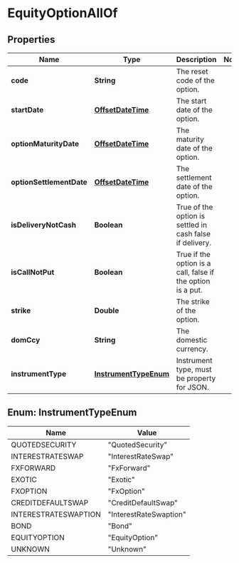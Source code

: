 

# EquityOptionAllOf

## Properties

Name | Type | Description | Notes
------------ | ------------- | ------------- | -------------
**code** | **String** | The reset code of the option. | 
**startDate** | [**OffsetDateTime**](OffsetDateTime.md) | The start date of the option. | 
**optionMaturityDate** | [**OffsetDateTime**](OffsetDateTime.md) | The maturity date of the option. | 
**optionSettlementDate** | [**OffsetDateTime**](OffsetDateTime.md) | The settlement date of the option. | 
**isDeliveryNotCash** | **Boolean** | True of the option is settled in cash false if delivery. | 
**isCallNotPut** | **Boolean** | True if the option is a call, false if the option is a put. | 
**strike** | **Double** | The strike of the option. | 
**domCcy** | **String** | The domestic currency. | 
**instrumentType** | [**InstrumentTypeEnum**](#InstrumentTypeEnum) | Instrument type, must be property for JSON. | 



## Enum: InstrumentTypeEnum

Name | Value
---- | -----
QUOTEDSECURITY | &quot;QuotedSecurity&quot;
INTERESTRATESWAP | &quot;InterestRateSwap&quot;
FXFORWARD | &quot;FxForward&quot;
EXOTIC | &quot;Exotic&quot;
FXOPTION | &quot;FxOption&quot;
CREDITDEFAULTSWAP | &quot;CreditDefaultSwap&quot;
INTERESTRATESWAPTION | &quot;InterestRateSwaption&quot;
BOND | &quot;Bond&quot;
EQUITYOPTION | &quot;EquityOption&quot;
UNKNOWN | &quot;Unknown&quot;



